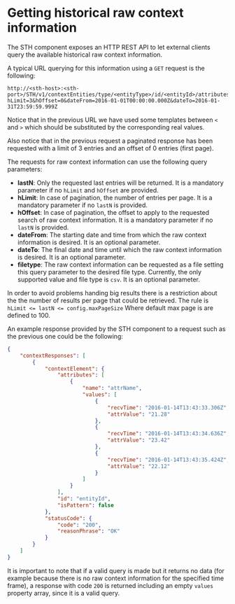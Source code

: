 # Getting historical raw context information

The STH component exposes an HTTP REST API to let external clients query the available historical raw context information.

A typical URL querying for this information using a `GET` request is the following:
```
http://<sth-host>:<sth-port>/STH/v1/contextEntities/type/<entityType>/id/<entityId>/attributes/<attrName>?hLimit=3&hOffset=0&dateFrom=2016-01-01T00:00:00.000Z&dateTo=2016-01-31T23:59:59.999Z
```

Notice that in the previous URL we have used some templates between `<` and `>` which should be substituted by the corresponding real values.

Also notice that in the previous request a paginated response has been requested with a limit of 3 entries and an offset of 0 entries (first page).

The requests for raw context information can use the following query parameters:

* **lastN**: Only the requested last entries will be returned. It is a mandatory parameter if no `hLimit` and `hOffset` are provided.
* **hLimit**: In case of pagination, the number of entries per page. It is a mandatory parameter if no `lastN` is provided.
* **hOffset**: In case of pagination, the offset to apply to the requested search of raw context information. It is a mandatory parameter if no `lastN` is provided.
* **dateFrom**: The starting date and time from which the raw context information is desired. It is an optional parameter.
* **dateTo**: The final date and time until which the raw context information is desired. It is an optional parameter.
* **filetype**: The raw context information can be requested as a file setting this query parameter to the desired file type. Currently, the only supported value and file type is `csv`.  It is an optional parameter.

In order to avoid problems handing big results there is a restriction about the the number of results per page that could be retrieved.
The rule is  ```hLimit <= lastN <= config.maxPageSize```
Where default max page is are defined to 100.

An example response provided by the STH component to a request such as the previous one could be the following:
```json
{
    "contextResponses": [
        {
            "contextElement": {
                "attributes": [
                    {
                        "name": "attrName",
                        "values": [
                            {
                                "recvTime": "2016-01-14T13:43:33.306Z",
                                "attrValue": "21.28"
                            },
                            {
                                "recvTime": "2016-01-14T13:43:34.636Z",
                                "attrValue": "23.42"
                            },
                            {
                                "recvTime": "2016-01-14T13:43:35.424Z",
                                "attrValue": "22.12"
                            }
                        ]
                    }
                ],
                "id": "entityId",
                "isPattern": false
            },
            "statusCode": {
                "code": "200",
                "reasonPhrase": "OK"
            }
        }
    ]
}
```

It is important to note that if a valid query is made but it returns no data (for example because there is no raw context information for the specified time frame), a response with code `200` is returned including an empty `values` property array, since it is a valid query.
